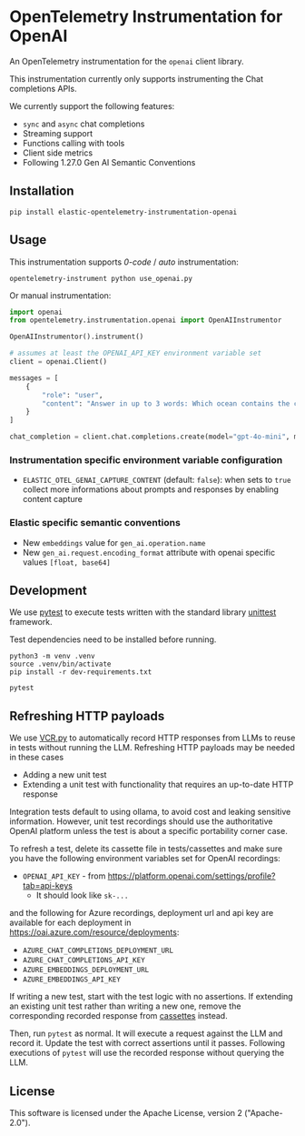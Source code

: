 # OpenTelemetry Instrumentation for OpenAI

An OpenTelemetry instrumentation for the `openai` client library.

This instrumentation currently only supports instrumenting the Chat completions APIs.

We currently support the following features:
- `sync` and `async` chat completions
- Streaming support
- Functions calling with tools
- Client side metrics
- Following 1.27.0 Gen AI Semantic Conventions

## Installation

```
pip install elastic-opentelemetry-instrumentation-openai
```

## Usage

This instrumentation supports *0-code* / *auto* instrumentation:

```
opentelemetry-instrument python use_openai.py
```

Or manual instrumentation:

```python
import openai
from opentelemetry.instrumentation.openai import OpenAIInstrumentor

OpenAIInstrumentor().instrument()

# assumes at least the OPENAI_API_KEY environment variable set
client = openai.Client()

messages = [
    {
        "role": "user",
        "content": "Answer in up to 3 words: Which ocean contains the canarian islands?",
    }
]

chat_completion = client.chat.completions.create(model="gpt-4o-mini", messages=messages)
```

### Instrumentation specific environment variable configuration

- `ELASTIC_OTEL_GENAI_CAPTURE_CONTENT` (default: `false`): when sets to `true` collect more
informations about prompts and responses by enabling content capture

### Elastic specific semantic conventions

- New `embeddings` value for `gen_ai.operation.name`
- New `gen_ai.request.encoding_format` attribute with openai specific values `[float, base64]`

## Development

We use [pytest](https://docs.pytest.org/en/stable/) to execute tests written with the standard
library [unittest](https://docs.python.org/3/library/unittest.html) framework.

Test dependencies need to be installed before running.

```
python3 -m venv .venv
source .venv/bin/activate
pip install -r dev-requirements.txt

pytest
```

## Refreshing HTTP payloads

We use [VCR.py](https://vcrpy.readthedocs.io/en/latest/) to automatically record HTTP responses from
LLMs to reuse in tests without running the LLM. Refreshing HTTP payloads may be needed in these
cases

- Adding a new unit test
- Extending a unit test with functionality that requires an up-to-date HTTP response

Integration tests default to using ollama, to avoid cost and leaking sensitive information.
However, unit test recordings should use the authoritative OpenAI platform unless the test is
about a specific portability corner case.

To refresh a test, delete its cassette file in tests/cassettes and make sure you have the
following environment variables set for OpenAI recordings:

* `OPENAI_API_KEY` - from https://platform.openai.com/settings/profile?tab=api-keys
  * It should look like `sk-...` 

and the following for Azure recordings, deployment url and api key are available for each deployment
in https://oai.azure.com/resource/deployments:

* `AZURE_CHAT_COMPLETIONS_DEPLOYMENT_URL`
* `AZURE_CHAT_COMPLETIONS_API_KEY`
* `AZURE_EMBEDDINGS_DEPLOYMENT_URL`
* `AZURE_EMBEDDINGS_API_KEY`

If writing a new test, start with the test logic with no assertions. If extending an existing unit test
rather than writing a new one, remove the corresponding recorded response from [cassettes](./tests/cassettes/)
instead.

Then, run `pytest` as normal. It will execute a request against the LLM and record it. Update the
test with correct assertions until it passes. Following executions of `pytest` will use the recorded
response without querying the LLM.

## License

This software is licensed under the Apache License, version 2 ("Apache-2.0").
